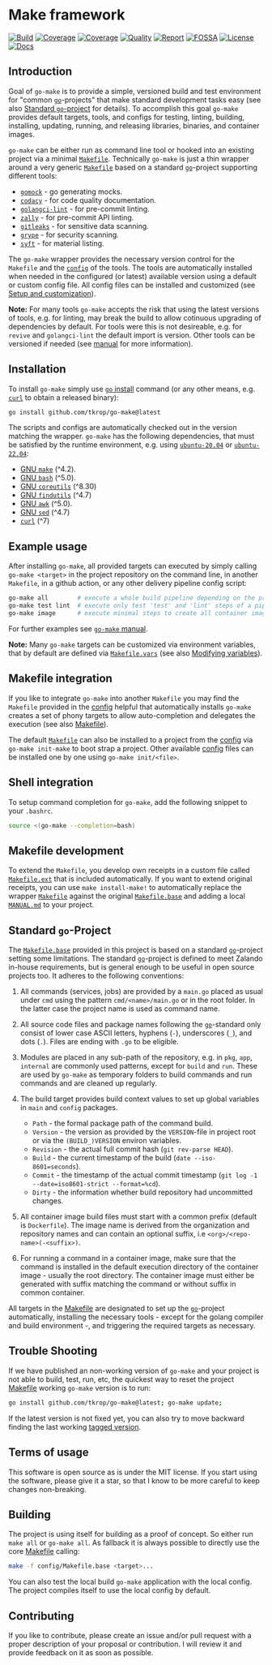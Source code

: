# Make framework

[![Build][build-badge]][build-link]
[![Coverage][coveralls-badge]][coveralls-link]
[![Coverage][coverage-badge]][coverage-link]
[![Quality][quality-badge]][quality-link]
[![Report][report-badge]][report-link]
[![FOSSA][fossa-badge]][fossa-link]
[![License][license-badge]][license-link]
[![Docs][docs-badge]][docs-link]
<!--
[![Libraries][libs-badge]][libs-link]
[![Security][security-badge]][security-link]
-->

[build-badge]: https://github.com/tkrop/go-make/actions/workflows/build.yaml/badge.svg
[build-link]: https://github.com/tkrop/go-make/actions/workflows/build.yaml

[coveralls-badge]: https://coveralls.io/repos/github/tkrop/go-make/badge.svg?branch=main
[coveralls-link]: https://coveralls.io/github/tkrop/go-make?branch=main

[coverage-badge]: https://app.codacy.com/project/badge/Coverage/b2bb898346ae4bb4be6414cd6dfe4932
[coverage-link]: https://app.codacy.com/gh/tkrop/go-make/dashboard?utm_source=gh&utm_medium=referral&utm_content=&utm_campaign=Badge_coverage

[quality-badge]: https://app.codacy.com/project/badge/Grade/b2bb898346ae4bb4be6414cd6dfe4932
[quality-link]: https://app.codacy.com/gh/tkrop/go-make/dashboard?utm_source=gh&utm_medium=referral&utm_content=&utm_campaign=Badge_grade

[report-badge]: https://goreportcard.com/badge/github.com/tkrop/go-make
[report-link]: https://goreportcard.com/report/github.com/tkrop/go-make

[fossa-badge]: https://app.fossa.com/api/projects/git%2Bgithub.com%2Ftkrop%2Fgo-make.svg?type=shield&issueType=license
[fossa-link]: https://app.fossa.com/projects/git%2Bgithub.com%2Ftkrop%2Fgo-make?ref=badge_shield&issueType=license

[license-badge]: https://img.shields.io/badge/License-MIT-yellow.svg
[license-link]: https://opensource.org/licenses/MIT

[docs-badge]: https://pkg.go.dev/badge/github.com/tkrop/go-make.svg
[docs-link]: https://pkg.go.dev/github.com/tkrop/go-make

<!--
[libs-badge]: https://img.shields.io/librariesio/release/github/tkrop/go-make
[libs-link]: https://libraries.io/github/tkrop/go-make

[security-badge]: https://snyk.io/test/github/tkrop/go-make/main/badge.svg
[security-link]: https://snyk.io/test/github/tkrop/go-make
-->

## Introduction

Goal of `go-make` is to provide a simple, versioned build and test environment
for "common [`go`][go]-projects" that make standard development tasks easy (see
also [Standard `go`-project](#standard-go-project) for details). To accomplish
this goal `go-make` provides default targets, tools, and configs for testing,
linting, building, installing, updating, running, and releasing libraries,
binaries, and container images.

`go-make` can be either run as command line tool or hooked into an existing
project via a minimal [`Makefile`](config/Makefile). Technically `go-make` is
just a thin wrapper around a very generic [`Makefile`](config/Makefile.base)
based on a standard [`go`][go]-project supporting different tools:

* [`gomock`][gomock] - go generating mocks.
* [`codacy`][codacy] - for code quality documentation.
* [`golangci-lint`][golangci] - for pre-commit linting.
* [`zally`][zally] - for pre-commit API linting.
* [`gitleaks`][gitleaks] - for sensitive data scanning.
* [`grype`][grype] - for security scanning.
* [`syft`][syft] - for material listing.

The `go-make` wrapper provides the necessary version control for the `Makefile`
and the [`config`](config) of the tools. The tools are automatically installed
when needed in the configured (or latest) available version using a default or
custom config file. All config files can be installed and customized (see
[Setup and customization](MANUAL.md#setup-and-customization)).

**Note:** For many tools `go-make` accepts the risk that using the latest
versions of tools, e.g. for linting, may break the build to allow cotinuous
upgrading of dependencies by default. For tools were this is not desireable,
e.g. for `revive` and `golangci-lint` the default import is version. Other
tools can be versioned if needed (see [manual](MANUAL.md) for more
information).

[gomock]: <https://github.com/uber/mock>
[golangci]: <https://github.com/golangci/golangci-lint>
[codacy]: <https://www.codacy.com/>
[zally]: <http://opensource.zalando.com/zally>
[gitleaks]: <https://github.com/gitleaks/gitleaks>
[grype]: <https://github.com/anchore/grype>
[syft]: <https://github.com/anchore/syft>


## Installation

To install `go-make` simply use [`go` install][go-install] command (or any
other means, e.g. [`curl`][curl] to obtain a released binary):

```bash
go install github.com/tkrop/go-make@latest
```

The scripts and configs are automatically checked out in the version matching
the wrapper. `go-make` has the following dependencies, that must be satisfied
by the runtime environment, e.g. using [`ubuntu-20.04`][ubuntu-20.04] or
[`ubuntu-22.04`][ubuntu-22.04]:

* [GNU `make`][make] (^4.2).
* [GNU `bash`][bash] (^5.0).
* [GNU `coreutils`][core] (^8.30)
* [GNU `findutils`][find] (^4.7)
* [GNU `awk`][awk] (^5.0).
* [GNU `sed`][sed] (^4.7)
* [`curl`][curl] (^7)

[ubuntu-20.04]: <https://releases.ubuntu.com/focal/>
[ubuntu-22.04]: <https://releases.ubuntu.com/jammy/>
[go-install]: <https://go.dev/doc/tutorial/compile-install>
[curl]: <https://curl.se/>
[make]: <https://www.gnu.org/software/make/>
[bash]: <https://www.gnu.org/software/bash/>
[core]: <https://www.gnu.org/software/coreutils/>
[find]: <https://www.gnu.org/software/findutils/>
[awk]: <https://www.gnu.org/software/awk/>
[sed]: <https://www.gnu.org/software/sed/>


## Example usage

After installing `go-make`, all provided targets can executed by simply calling
`go-make <target>` in the project repository on the command line, in another
`Makefile`, in a github action, or any other delivery pipeline config script:

```bash
go-make all        # execute a whole build pipeline depending on the project.
go-make test lint  # execute only test 'test' and 'lint' steps of a pipeline.
go-make image      # execute minimal steps to create all container images.
```

For further examples see [`go-make` manual](MANUAL.md).

**Note:** Many `go-make` targets can be customized via environment variables,
that by default are defined via [`Makefile.vars`](Makefiles.vars) (see also
[Modifying variables](Manual.md#modifying-variables)).


## Makefile integration

If you like to integrate `go-make` into another `Makefile` you may find the
`Makefile` provided in the [config](config) helpful that automatically installs
`go-make` creates a set of phony targets to allow auto-completion and delegates
the execution (see also [Makefile](config/Makefile)).

The default [`Makefile`](config/Makefile) can also be installed to a project
from the [config](config) via `go-make init-make` to boot strap a project.
Other available [config](config) files can be installed one by one using
`go-make init/<file>`.


## Shell integration

To setup command completion for `go-make`, add the following snippet to your
`.bashrc`.

```bash
source <(go-make --completion=bash)
```


## Makefile development

To extend the `Makefile`, you develop own receipts in a custom file called
[`Makefile.ext`](Makefile.ext) that is included automatically. If you want to
extend original receipts, you can use `make install-make!` to automatically
replace the wrapper [`Makefile`](config/Makefile) against the original
[`Makefile.base`](config/Makefile.base) and adding a local
[`MANUAL.md`](MANUAL.md) to your project.


## Standard `go`-Project

The [`Makefile.base`](config/Makefile.base) provided in this project is based
on a standard [`go`][go]-project setting some limitations. The standard
[`go`][go]-project is defined to meet Zalando in-house requirements, but is
general enough to be useful in open source projects too. It adheres to the
following conventions:

1. All commands (services, jobs) are provided by a `main.go` placed as usual
   under `cmd` using the pattern `cmd/<name>/main.go` or in the root folder. In
   the latter case the project name is used as command name.

2. All source code files and package names following the [`go`][go]-standard
   only consist of lower case ASCII letters, hyphens (`-`), underscores (`_`),
   and dots (`.`). Files are ending with `.go` to be eligible.

3. Modules are placed in any sub-path of the repository, e.g. in `pkg`, `app`,
   `internal` are commonly used patterns, except for `build` and `run`. These
   are used by `go-make` as temporary folders to build commands and run commands
   and are cleaned up regularly.

4. The build target provides build context values to set up global variables in
   `main` and `config` packages.

   * `Path` - the formal package path of the command build.
   * `Version` - the version as provided by the `VERSION`-file in project root
     or via the `(BUILD_)VERSION` environ variables.
   * `Revision` - the actual full commit hash (`git rev-parse HEAD`).
   * `Build` - the current timestamp of the build (`date --iso-8601=seconds`).
   * `Commit` - the timestamp of the actual commit timestamp
     (`git log -1 --date=iso8601-strict --format=%cd`).
   * `Dirty` - the information whether build repository had uncommitted changes.

5. All container image build files must start with a common prefix (default is
   `Dockerfile`). The image name is derived from the organization and repository
   names and can contain an optional suffix, i.e `<org>/<repo-name>(-<suffix>)`.

6. For running a command in a container image, make sure that the command is
   installed in the default execution directory of the container image - usually
   the root directory. The container image must either be generated with suffix
   matching the command or without suffix in common container.

All targets in the [Makefile](config/Makefile.base) are designated to set up
the [`go`][go]-project automatically, installing the necessary tools - except
for the golang compiler and build environment -, and triggering the required
targets as necessary.

[go]: <https://go.dev/>


## Trouble Shooting

If we have published an non-working version of `go-make` and your project is
not able to build, test, run, etc, the quickest way to reset the project
[Makefile](config/Makefile) working `go-make` version is to run:

```bash
go install github.com/tkrop/go-make@latest; go-make update;
```

If the latest version is not fixed yet, you can also try to move backward
finding the last working [tagged version](tags).


## Terms of usage

This software is open source as is under the MIT license. If you start using
the software, please give it a star, so that I know to be more careful to keep
changes non-breaking.


## Building

The project is using itself for building as a proof of concept. So either run
`make all` or `go-make all`. As fallback it is always possible to directly use
the core [Makefile](Makefile.base) calling:

```bash
make -f config/Makefile.base <target>...
```

You can also test the local build `go-make` application with the local config.
The project compiles itself to use the local config by default.


## Contributing

If you like to contribute, please create an issue and/or pull request with a
proper description of your proposal or contribution. I will review it and
provide feedback on it as soon as possible.
